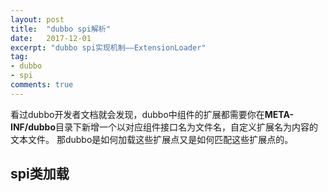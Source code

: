 ```yaml
---
layout: post
title:  "dubbo spi解析"
date:   2017-12-01
excerpt: "dubbo spi实现机制——ExtensionLoader"
tag:
- dubbo
- spi
comments: true
---
```


看过dubbo开发者文档就会发现，dubbo中组件的扩展都需要你在**META-INF/dubbo**目录下新增一个以对应组件接口名为文件名，自定义扩展名为内容的文本文件。 那dubbo是如何加载这些扩展点又是如何匹配这些扩展点的。

## spi类加载

